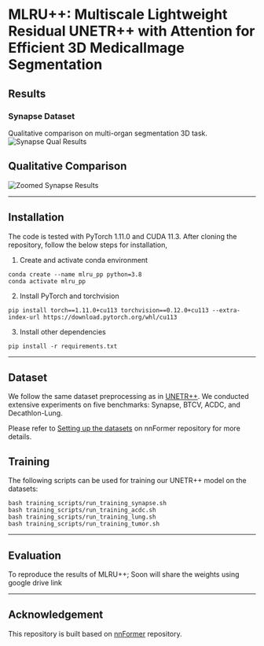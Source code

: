 # MLRU++: Multiscale Lightweight Residual UNETR++ with Attention for Efficient 3D MedicalImage Segmentation




## Results
### Synapse Dataset
Qualitative comparison on multi-organ segmentation 3D task.
![Synapse Qual Results](media/MLUN++.png)

## Qualitative Comparison
![Zoomed Synapse Results](media/comp.png)





<hr />

## Installation
The code is tested with PyTorch 1.11.0 and CUDA 11.3. After cloning the repository, follow the below steps for installation,

1. Create and activate conda environment
```shell
conda create --name mlru_pp python=3.8
conda activate mlru_pp
```
2. Install PyTorch and torchvision
```shell
pip install torch==1.11.0+cu113 torchvision==0.12.0+cu113 --extra-index-url https://download.pytorch.org/whl/cu113
```
3. Install other dependencies
```shell
pip install -r requirements.txt
```
<hr />


## Dataset
We follow the same dataset preprocessing as in [UNETR++](https://github.com/Amshaker/unetr_plus_plus). We conducted extensive experiments on five benchmarks: Synapse, BTCV, ACDC, and Decathlon-Lung. 



 
Please refer to [Setting up the datasets](https://github.com/282857341/nnFormer) on nnFormer repository for more details.

## Training
The following scripts can be used for training our UNETR++ model on the datasets:
```shell
bash training_scripts/run_training_synapse.sh
bash training_scripts/run_training_acdc.sh
bash training_scripts/run_training_lung.sh
bash training_scripts/run_training_tumor.sh
```

<hr />

## Evaluation

To reproduce the results of MLRU++;
Soon will share the weights using google drive link



<hr />

## Acknowledgement
This repository is built based on [nnFormer](https://github.com/282857341/nnFormer) repository.


